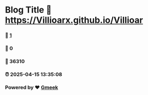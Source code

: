 # Blog Title :link: https://Villioarx.github.io/Villioar 
### :page_facing_up: [1](https://Villioarx.github.io/Villioar/tag.html) 
### :speech_balloon: 0 
### :hibiscus: 36310 
### :alarm_clock: 2025-04-15 13:35:08 
### Powered by :heart: [Gmeek](https://github.com/Meekdai/Gmeek)
